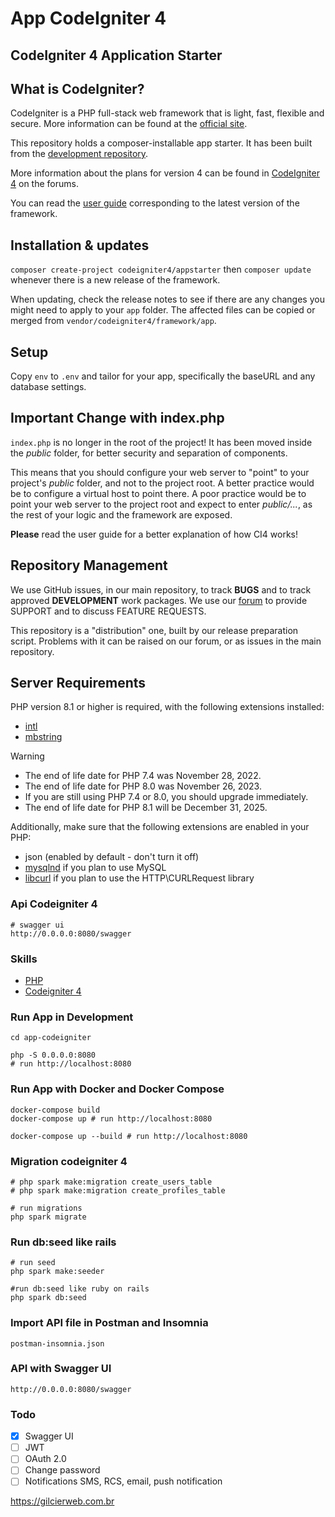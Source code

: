 # App CodeIgniter 4

## CodeIgniter 4 Application Starter

## What is CodeIgniter?

CodeIgniter is a PHP full-stack web framework that is light, fast, flexible and secure.
More information can be found at the [official site](https://codeigniter.com).

This repository holds a composer-installable app starter.
It has been built from the
[development repository](https://github.com/codeigniter4/CodeIgniter4).

More information about the plans for version 4 can be found in [CodeIgniter 4](https://forum.codeigniter.com/forumdisplay.php?fid=28) on the forums.

You can read the [user guide](https://codeigniter.com/user_guide/)
corresponding to the latest version of the framework.

## Installation & updates

`composer create-project codeigniter4/appstarter` then `composer update` whenever
there is a new release of the framework.

When updating, check the release notes to see if there are any changes you might need to apply
to your `app` folder. The affected files can be copied or merged from
`vendor/codeigniter4/framework/app`.

## Setup

Copy `env` to `.env` and tailor for your app, specifically the baseURL
and any database settings.

## Important Change with index.php

`index.php` is no longer in the root of the project! It has been moved inside the *public* folder,
for better security and separation of components.

This means that you should configure your web server to "point" to your project's *public* folder, and
not to the project root. A better practice would be to configure a virtual host to point there. A poor practice would be to point your web server to the project root and expect to enter *public/...*, as the rest of your logic and the
framework are exposed.

**Please** read the user guide for a better explanation of how CI4 works!

## Repository Management

We use GitHub issues, in our main repository, to track **BUGS** and to track approved **DEVELOPMENT** work packages.
We use our [forum](http://forum.codeigniter.com) to provide SUPPORT and to discuss
FEATURE REQUESTS.

This repository is a "distribution" one, built by our release preparation script.
Problems with it can be raised on our forum, or as issues in the main repository.

## Server Requirements

PHP version 8.1 or higher is required, with the following extensions installed:

- [intl](http://php.net/manual/en/intl.requirements.php)
- [mbstring](http://php.net/manual/en/mbstring.installation.php)

> [!WARNING]
> - The end of life date for PHP 7.4 was November 28, 2022.
> - The end of life date for PHP 8.0 was November 26, 2023.
> - If you are still using PHP 7.4 or 8.0, you should upgrade immediately.
> - The end of life date for PHP 8.1 will be December 31, 2025.

Additionally, make sure that the following extensions are enabled in your PHP:

- json (enabled by default - don't turn it off)
- [mysqlnd](http://php.net/manual/en/mysqlnd.install.php) if you plan to use MySQL
- [libcurl](http://php.net/manual/en/curl.requirements.php) if you plan to use the HTTP\CURLRequest library

### Api Codeigniter 4

```shell
# swagger ui
http://0.0.0.0:8080/swagger
```

### Skills
- [PHP](https://www.php.net/)
- [Codeigniter 4](https://codeigniter.com/)

### Run App in Development
```shell
cd app-codeigniter

php -S 0.0.0.0:8080
# run http://localhost:8080

```

### Run App with Docker and Docker Compose

```shell
docker-compose build
docker-compose up # run http://localhost:8080
 
docker-compose up --build # run http://localhost:8080
```

### Migration codeigniter 4

```shell
# php spark make:migration create_users_table
# php spark make:migration create_profiles_table

# run migrations
php spark migrate

```

### Run db:seed like rails

```shell
# run seed
php spark make:seeder

#run db:seed like ruby on rails
php spark db:seed 

```

### Import API file in Postman and Insomnia
```text
postman-insomnia.json
```
### API with Swagger UI
```text
http://0.0.0.0:8080/swagger
```

### Todo

* [X] Swagger UI
* [ ] JWT
* [ ] OAuth 2.0
* [ ] Change password
* [ ] Notifications SMS, RCS, email, push notification

https://gilcierweb.com.br
